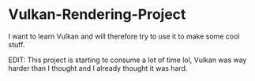 # Vulkan-Rendering-Project
I want to learn Vulkan and will therefore try to use it to make some cool stuff.

EDIT: This project is starting to consume a lot of time lol, Vulkan was way harder than I thought and I already thought it was hard.
